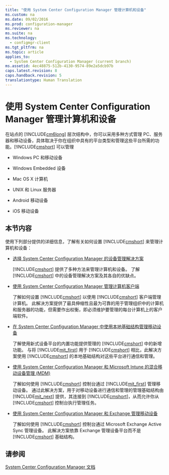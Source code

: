 ```yaml
---
title: "使用 System Center Configuration Manager 管理计算机和设备"
ms.custom: na
ms.date: 09/02/2016
ms.prod: configuration-manager
ms.reviewer: na
ms.suite: na
ms.technology: 
  - configmgr-client
ms.tgt_pltfrm: na
ms.topic: article
applies_to: 
  - System Center Configuration Manager (current branch)
ms.assetid: 4ec48875-512b-4130-9574-89e2a5dcb97b
caps.latest.revision: 8
caps.handback.revision: 5
translationtype: Human Translation
---
```

# 使用 System Center Configuration Manager 管理计算机和设备
在站点的 [!INCLUDE[cm6long](../LocTest/includes/cm6long_md.md)] 层次结构中，你可以采用多种方式管理 PC、服务器和移动设备，具体取决于你在组织中具有的平台类型和管理这些平台所需的功能。[!INCLUDE[cmshort](../LocTest/includes/cmshort_md.md)] 可以管理  
  
-   Windows PC 和移动设备  
  
-   Windows Embedded 设备  
  
-   Mac OS X 计算机  
  
-   UNIX 和 Linux 服务器  
  
-   Android 移动设备  
  
-   iOS 移动设备  
  
## 本节内容  
 使用下列部分提供的详细信息，了解有关如何设置 [!INCLUDE[cmshort](../LocTest/includes/cmshort_md.md)] 来管理计算机和设备：  
  
-   [选择 System Center Configuration Manager 的设备管理解决方案](../LocTest/Choose-a-device-management-solution-for-System-Center-Configuration-Manager.md)  
  
     [!INCLUDE[cmshort](../LocTest/includes/cmshort_md.md)] 提供了多种方法来管理计算机和设备。 了解 [!INCLUDE[cmshort](../LocTest/includes/cmshort_md.md)] 中的设备管理解决方案及其各自的优缺点。  
  
-   [使用 System Center Configuration Manager 管理计算机客户端](../LocTest/Manage-computer-clients-with-System-Center-Configuration-Manager.md)  
  
     了解如何设置 [!INCLUDE[cmshort](../LocTest/includes/cmshort_md.md)] 以使用 [!INCLUDE[cmshort](../LocTest/includes/cmshort_md.md)] 客户端管理计算机。 此解决方案提供了最具伸缩性且最为可靠的用于管理组织中的计算机和服务器的功能，但需要作出权衡，即必须维护要管理的每台计算机上的客户端软件。  
  
-   [在 System Center Configuration Manager 中使用本地基础结构管理移动设备](../LocTest/Manage-mobile-devices-with-on-premises-infrastructure-in-System-Center-Configuration-Manager.md)  
  
     了解使用新式设备平台的内置功能提供管理的 [!INCLUDE[cmshort](../LocTest/includes/cmshort_md.md)] 中的新增功能。 与将 [!INCLUDE[mit_first](../LocTest/includes/mit_first_md.md)] 用于 [!INCLUDE[cmshort](../LocTest/includes/cmshort_md.md)] 相比，此解决方案使用 [!INCLUDE[cmshort](../LocTest/includes/cmshort_md.md)] 的本地基础结构对这些平台进行通信和管理。  
  
-   [使用 System Center Configuration Manager 和 Microsoft Intune 的混合移动设备管理 \(MDM\)](../LocTest/Hybrid-mobile-device-management--MDM--with-System-Center-Configuration-Manager-and-Microsoft-Intune.md)  
  
     了解如何使用 [!INCLUDE[cmshort](../LocTest/includes/cmshort_md.md)] 控制台通过 [!INCLUDE[mit_first](../LocTest/includes/mit_first_md.md)] 管理移动设备。 通过此解决方案，用于对移动设备进行通信和管理的管理基础结构由 [!INCLUDE[mit_next](../LocTest/includes/mit_next_md.md)] 提供，其连接到 [!INCLUDE[cmshort](../LocTest/includes/cmshort_md.md)]，从而允许你从 [!INCLUDE[cmshort](../LocTest/includes/cmshort_md.md)] 控制台执行管理任务。  
  
-   [使用 System Center Configuration Manager 和 Exchange 管理移动设备](../LocTest/Manage-mobile-devices-with-System-Center-Configuration-Manager-and-Exchange.md)  
  
     了解如何使用 [!INCLUDE[cmshort](../LocTest/includes/cmshort_md.md)] 控制台通过 Microsoft Exchange Active Sync 管理设备。 此解决方案依靠 Exchange 管理设备平台而不是 [!INCLUDE[cmshort](../LocTest/includes/cmshort_md.md)] 基础结构。  
  
## 请参阅  
 [System Center Configuration Manager 文档](../LocTest/Documentation-for-System-Center-Configuration-Manager.md)